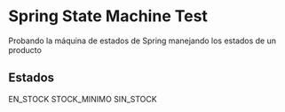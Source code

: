 # Spring State Machine Test

Probando la máquina de estados de Spring 
manejando los estados de un producto

## Estados

EN_STOCK
STOCK_MINIMO
SIN_STOCK